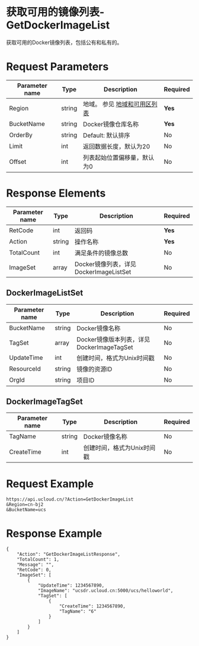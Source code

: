 # 获取可用的镜像列表-GetDockerImageList

获取可用的Docker镜像列表，包括公有和私有的。

# Request Parameters
|Parameter name|Type|Description|Required|
|---|---|---|---|
|Region|string|地域。 参见 [地域和可用区列表](api/summary/regionlist)|**Yes**|
|BucketName|string|Docker镜像仓库名称|**Yes**|
|OrderBy|string|Default: 默认排序|No|
|Limit|int|返回数据长度，默认为20|No|
|Offset|int|列表起始位置偏移量，默认为0|No|

# Response Elements
|Parameter name|Type|Description|Required|
|---|---|---|---|
|RetCode|int|返回码|**Yes**|
|Action|string|操作名称|**Yes**|
|TotalCount|int|满足条件的镜像总数|No|
|ImageSet|array|Docker镜像列表，详见 DockerImageListSet|No|

## DockerImageListSet
|Parameter name|Type|Description|Required|
|---|---|---|---|
|BucketName|string|Docker镜像名称|No|
|TagSet|array|Docker镜像版本列表，详见 DockerImageTagSet|No|
|UpdateTime|int|创建时间，格式为Unix时间戳|No|
|ResourceId|string|镜像的资源ID|No|
|OrgId|string|项目ID|No|

## DockerImageTagSet
|Parameter name|Type|Description|Required|
|---|---|---|---|
|TagName|string|Docker镜像名称|No|
|CreateTime|int|创建时间，格式为Unix时间戳|No|

# Request Example
```
https://api.ucloud.cn/?Action=GetDockerImageList
&Region=cn-bj2
&BucketName=ucs
```

# Response Example
```
{
    "Action": "GetDockerImageListResponse", 
    "TotalCount": 1, 
    "Message": "", 
    "RetCode": 0, 
    "ImageSet": [
        {
            "UpdateTime": 1234567890, 
            "ImageName": "ucsdr.ucloud.cn:5000/ucs/helloworld", 
            "TagSet": [
                {
                    "CreateTime": 1234567890, 
                    "TagName": "6"
                }
            ]
        }
    ]
}
```

